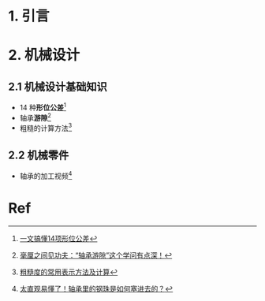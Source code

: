 # 1. 引言 


# 2. 机械设计 
## 2.1 机械设计基础知识 
- 14 种**形位公差**[^1]
- 轴承**游隙**[^2]
- 粗糙的计算方法[^3]


## 2.2 机械零件 
- 轴承的加工视频[^4]



# Ref 
[^1]: [一文搞懂14项形位公差](https://mp.weixin.qq.com/s/fR9xVmF6qJrMKKyFjhCfnQ)
[^2]: [毫厘之间见功夫：“轴承游隙”这个学问有点深！](https://mp.weixin.qq.com/s/e8Q96BAayHjbkWFbtwIMMw)
[^3]: [粗糙度的常用表示方法及计算](https://mp.weixin.qq.com/s/Mkxp6BEJUprbyPJPT1Pkog)
[^4]: [太直观易懂了！轴承里的钢珠是如何塞进去的？](https://mp.weixin.qq.com/s/x_vZcivfhHpfcFSOZSngiw)


